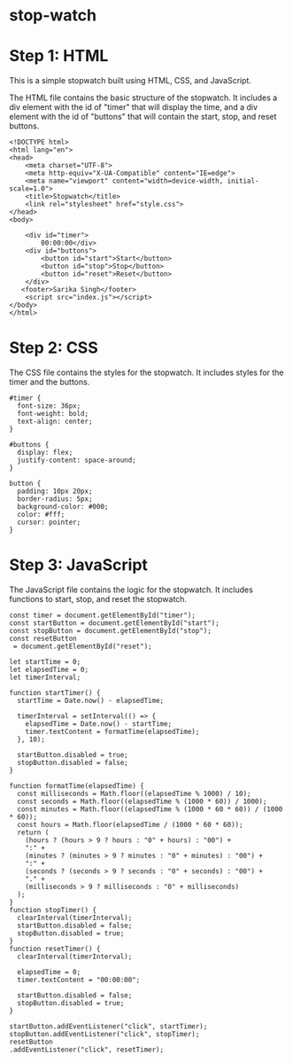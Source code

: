# stop-watch
# Step 1: HTML
This is a simple stopwatch built using HTML, CSS, and JavaScript.

The HTML file contains the basic structure of the stopwatch. It includes a div element with the id of "timer" that will display the time, and a div element with the id of "buttons" that will contain the start, stop, and reset buttons.

```
<!DOCTYPE html>
<html lang="en">
<head>
    <meta charset="UTF-8">
    <meta http-equiv="X-UA-Compatible" content="IE=edge">
    <meta name="viewport" content="width=device-width, initial-scale=1.0">
    <title>Stopwatch</title>
    <link rel="stylesheet" href="style.css">
</head>
<body>

    <div id="timer">
        00:00:00</div>
    <div id="buttons">
        <button id="start">Start</button>
        <button id="stop">Stop</button>
        <button id="reset">Reset</button>
    </div>
   <footer>Sarika Singh</footer>
    <script src="index.js"></script>
</body>
</html>
```
# Step 2: CSS
The CSS file contains the styles for the stopwatch. It includes styles for the timer and the buttons.
```
#timer {
  font-size: 36px;
  font-weight: bold;
  text-align: center;
}

#buttons {
  display: flex;
  justify-content: space-around;
}

button {
  padding: 10px 20px;
  border-radius: 5px;
  background-color: #000;
  color: #fff;
  cursor: pointer;
}
```
# Step 3: JavaScript
The JavaScript file contains the logic for the stopwatch. It includes functions to start, stop, and reset the stopwatch.
```
const timer = document.getElementById("timer");
const startButton = document.getElementById("start");
const stopButton = document.getElementById("stop");
const resetButton
 = document.getElementById("reset");

let startTime = 0;
let elapsedTime = 0;
let timerInterval;

function startTimer() {
  startTime = Date.now() - elapsedTime;

  timerInterval = setInterval(() => {
    elapsedTime = Date.now() - startTime;
    timer.textContent = formatTime(elapsedTime);
  }, 10);

  startButton.disabled = true;
  stopButton.disabled = false;
}

function formatTime(elapsedTime) {
  const milliseconds = Math.floor((elapsedTime % 1000) / 10);
  const seconds = Math.floor((elapsedTime % (1000 * 60)) / 1000);
  const minutes = Math.floor((elapsedTime % (1000 * 60 * 60)) / (1000 * 60));
  const hours = Math.floor(elapsedTime / (1000 * 60 * 60));
  return (
    (hours ? (hours > 9 ? hours : "0" + hours) : "00") +
    ":" +
    (minutes ? (minutes > 9 ? minutes : "0" + minutes) : "00") +
    ":" +
    (seconds ? (seconds > 9 ? seconds : "0" + seconds) : "00") +
    "." +
    (milliseconds > 9 ? milliseconds : "0" + milliseconds)
  );
}
function stopTimer() {
  clearInterval(timerInterval);
  startButton.disabled = false;
  stopButton.disabled = true;
}
function resetTimer() {
  clearInterval(timerInterval);

  elapsedTime = 0;
  timer.textContent = "00:00:00";

  startButton.disabled = false;
  stopButton.disabled = true;
}

startButton.addEventListener("click", startTimer);
stopButton.addEventListener("click", stopTimer);
resetButton
.addEventListener("click", resetTimer);
```
